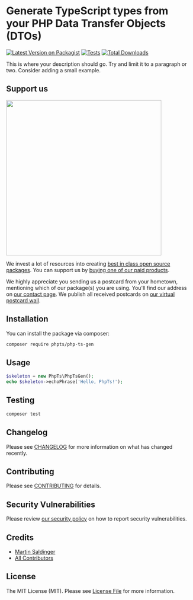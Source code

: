 # Generate TypeScript types from your PHP Data Transfer Objects (DTOs)

[![Latest Version on Packagist](https://img.shields.io/packagist/v/phpts/php-ts-gen.svg?style=flat-square)](https://packagist.org/packages/phpts/php-ts-gen)
[![Tests](https://img.shields.io/github/actions/workflow/status/phpts/php-ts-gen/run-tests.yml?branch=main&label=tests&style=flat-square)](https://github.com/phpts/php-ts-gen/actions/workflows/run-tests.yml)
[![Total Downloads](https://img.shields.io/packagist/dt/phpts/php-ts-gen.svg?style=flat-square)](https://packagist.org/packages/phpts/php-ts-gen)

This is where your description should go. Try and limit it to a paragraph or two. Consider adding a small example.

## Support us

[<img src="https://github-ads.s3.eu-central-1.amazonaws.com/php-ts-gen.jpg?t=1" width="419px" />](https://spatie.be/github-ad-click/php-ts-gen)

We invest a lot of resources into creating [best in class open source packages](https://spatie.be/open-source). You can support us by [buying one of our paid products](https://spatie.be/open-source/support-us).

We highly appreciate you sending us a postcard from your hometown, mentioning which of our package(s) you are using. You'll find our address on [our contact page](https://spatie.be/about-us). We publish all received postcards on [our virtual postcard wall](https://spatie.be/open-source/postcards).

## Installation

You can install the package via composer:

```bash
composer require phpts/php-ts-gen
```

## Usage

```php
$skeleton = new PhpTs\PhpTsGen();
echo $skeleton->echoPhrase('Hello, PhpTs!');
```

## Testing

```bash
composer test
```

## Changelog

Please see [CHANGELOG](CHANGELOG.md) for more information on what has changed recently.

## Contributing

Please see [CONTRIBUTING](https://github.com/spatie/.github/blob/main/CONTRIBUTING.md) for details.

## Security Vulnerabilities

Please review [our security policy](../../security/policy) on how to report security vulnerabilities.

## Credits

- [Martin Saldinger](https://github.com/LeTamanoir)
- [All Contributors](../../contributors)

## License

The MIT License (MIT). Please see [License File](LICENSE.md) for more information.
